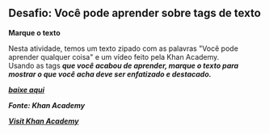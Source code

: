 ## Desafio: Você pode aprender sobre tags de texto

**Marque o texto**

Nesta atividade, temos um texto zipado com as palavras "Você pode aprender qualquer coisa" e um vídeo feito pela Khan Academy.<br>
Usando as tags ***que você acabou de aprender, marque o texto para mostrar o que você acha deve ser enfatizado e destacado.***

***[baixe aqui](https://drive.google.com/file/d/1GckMLXiyjDjrsFaNeJ4vg5H2dv4cdmh0/view?usp=sharing)***

***Fonte: Khan Academy***

***[Visit Khan Academy](https://pt.khanacademy.org/computing)***
